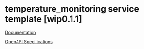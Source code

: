# temperature_monitoring service template \[wip0.1.1\]

[Documentation](https://htmlpreview.github.io/?https://github.com/atlasH2020-templates/temperature_monitoring/blob/wip0.1.1/doc.html)

[OpenAPI Specifications](https://sensorsystems.iais.fraunhofer.de/doc/?url=https://raw.githubusercontent.com/atlasH2020-templates/temperature_monitoring/wip0.1.1/oas.json)  
